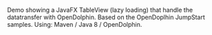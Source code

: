 Demo showing a JavaFX TableView (lazy loading) that handle the datatransfer with OpenDolphin.
Based on the OpenDoplhin JumpStart samples.
Using: Maven / Java 8 / OpenDolphin.
